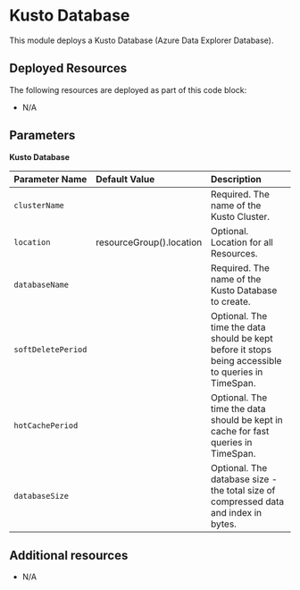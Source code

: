 # Kusto Database

This module deploys a Kusto Database (Azure Data Explorer Database).


## Deployed Resources

The following resources are deployed as part of this code block:

+ N/A

## Parameters

**Kusto Database**

| Parameter Name    | Default Value | Description
| :-                | :-            | :-
| `clusterName` |     | Required. The name of the Kusto Cluster.
| `location` |  resourceGroup().location   | Optional. Location for all Resources.
| `databaseName` |     | Required. The name of the Kusto Database to create.
| `softDeletePeriod` |     | Optional. The time the data should be kept before it stops being accessible to queries in TimeSpan.
| `hotCachePeriod` |     | Optional. The time the data should be kept in cache for fast queries in TimeSpan.
| `databaseSize` |     | Optional. The database size - the total size of compressed data and index in bytes.

## Additional resources

- N/A